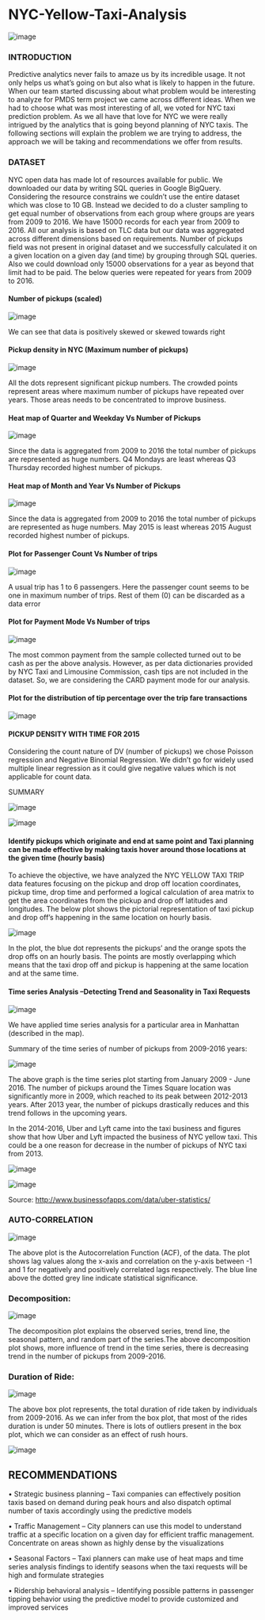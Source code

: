 #                               NYC-Yellow-Taxi-Analysis


![image](https://user-images.githubusercontent.com/27119316/35784609-98e47d48-09e7-11e8-9520-bf627e7c8ef3.png)


### INTRODUCTION

Predictive analytics never fails to amaze us by its incredible usage. It not only helps us what’s going on but also what is likely to happen in the future. When our team started discussing about what problem would be interesting to analyze for PMDS term project we came across different ideas. When we had to choose what was most interesting of all, we voted for NYC taxi prediction problem. As we all have that love for NYC we were really intrigued by the analytics that is going beyond planning of NYC taxis. The following sections will explain the problem we are trying to address, the approach we will be taking and recommendations we offer from results.

### DATASET

NYC open data has made lot of resources available for public. We downloaded our data by writing SQL queries in Google BigQuery. Considering the resource constrains we couldn’t use the entire dataset which was close to 10 GB. Instead we decided to do a cluster sampling to get equal number of observations from each group where groups are years from 2009 to 2016. We have 15000 records for each year from 2009 to 2016. All our analysis is based on TLC data but our data was aggregated across different dimensions based on requirements. Number of pickups field was not present in original dataset and we successfully calculated it on a given location on a given day (and time) by grouping through SQL queries. Also we could download only 15000 observations for a year as beyond that limit had to be paid. The below queries were repeated for years from 2009 to 2016.


####	Number of pickups (scaled)


![image](https://user-images.githubusercontent.com/27119316/35784641-fa9d7756-09e7-11e8-8657-10c09f7e3ea9.png)


We can see that data is positively skewed or skewed towards right


####	Pickup density in NYC (Maximum number of pickups)

![image](https://user-images.githubusercontent.com/27119316/35784644-ffe702c2-09e7-11e8-9c89-670a0287c4fe.png)


All the dots represent significant pickup numbers. The crowded points represent areas where maximum number of pickups have repeated over years.  Those areas needs to be concentrated to improve business.


#### 	Heat map of Quarter and Weekday Vs Number of Pickups


![image](https://user-images.githubusercontent.com/27119316/35784708-86f4742a-09e8-11e8-81f3-1add6457c289.png)


Since the data is aggregated from 2009 to 2016 the total number of pickups are represented as huge numbers. Q4 Mondays are least whereas Q3 Thursday recorded highest number of pickups.


#### 	Heat map of Month and Year Vs Number of Pickups


![image](https://user-images.githubusercontent.com/27119316/35784729-b7c0af74-09e8-11e8-988f-c9b6d9638e65.png)


Since the data is aggregated from 2009 to 2016 the total number of pickups are represented as huge numbers. May 2015 is least whereas 2015 August recorded highest number of pickups.

#### 	Plot for Passenger Count Vs Number of trips


![image](https://user-images.githubusercontent.com/27119316/35784750-01ba1f02-09e9-11e8-9bae-485ad1b791a6.png)


A usual trip has 1 to 6 passengers. Here the passenger count seems to be one in maximum number of trips. Rest of them (0) can be discarded as a data error

#### 	Plot for Payment Mode Vs Number of trips


![image](https://user-images.githubusercontent.com/27119316/35784771-3355abb2-09e9-11e8-8655-42c3455a5a74.png)


The most common payment from the sample collected turned out to be cash as per the above analysis. However, as per data dictionaries provided by NYC Taxi and Limousine Commission, cash tips are not included in the dataset. So, we are considering the CARD payment mode for our analysis.


#### 	Plot for the distribution of tip percentage over the trip fare transactions


![image](https://user-images.githubusercontent.com/27119316/35784787-6349977a-09e9-11e8-8775-a2eb6de56e8e.png)


#### 	PICKUP DENSITY WITH TIME FOR 2015

Considering the count nature of DV (number of pickups) we chose Poisson regression and Negative Binomial Regression. We didn’t go for widely used multiple linear regression as it could give negative values which is not applicable for count data.

SUMMARY


![image](https://user-images.githubusercontent.com/27119316/35784844-ecc60358-09e9-11e8-9742-0d6b8ce5472f.png)


![image](https://user-images.githubusercontent.com/27119316/35784848-f28e96b0-09e9-11e8-842f-1578491e07be.png)


#### Identify pickups which originate and end at same point and Taxi planning can be made effective by making taxis hover around those locations at the given time (hourly basis)

To achieve the objective, we have analyzed the NYC YELLOW TAXI TRIP data features focusing on the pickup and drop off location coordinates, pickup time, drop time and performed a logical calculation of area matrix to get the area coordinates from the pickup and drop off latitudes and longitudes. The below plot shows the pictorial representation of taxi pickup and drop off’s happening in the same location on hourly basis.


![image](https://user-images.githubusercontent.com/27119316/35784860-14275154-09ea-11e8-8cda-2151bec88573.png)

In the plot, the blue dot represents the pickups’ and the orange spots the drop offs on an hourly basis. The points are mostly overlapping which means that the taxi drop off and pickup is happening at the same location and at the same time.

####  Time series Analysis –Detecting Trend and Seasonality in Taxi Requests


![image](https://user-images.githubusercontent.com/27119316/35784880-39ca4cea-09ea-11e8-8550-07f750657640.png)


We have applied time series analysis for a particular area in Manhattan (described in the map).

Summary of the time series of number of pickups from 2009-2016 years:


![image](https://user-images.githubusercontent.com/27119316/35784891-405e0060-09ea-11e8-87f5-fd73add1773c.png)


The above graph is the time series plot starting from January 2009 - June 2016. The number of pickups around the Times Square location was significantly more in 2009, which reached to its peak between 2012-2013 years. After 2013 year, the number of pickups drastically reduces and this trend follows in the upcoming years. 

In the 2014-2016, Uber and Lyft came into the taxi business and figures show that how Uber and Lyft impacted the business of NYC yellow taxi. This could be a one reason for decrease in the number of pickups of NYC taxi from 2013.


![image](https://user-images.githubusercontent.com/27119316/35784916-650c978c-09ea-11e8-8ec3-41ce2ec751b5.png)


![image](https://user-images.githubusercontent.com/27119316/35784931-7eadd430-09ea-11e8-88ba-e30ab2705fef.png)


Source: http://www.businessofapps.com/data/uber-statistics/


### AUTO-CORRELATION


![image](https://user-images.githubusercontent.com/27119316/35784950-97acd67a-09ea-11e8-9a7f-aa8407432520.png)


The above plot is the Autocorrelation Function (ACF), of the data.
The plot shows lag values along the x-axis and correlation on the y-axis between -1 and 1 for negatively and positively correlated lags respectively.
The blue line above the dotted grey line indicate statistical significance.

### Decomposition:


![image](https://user-images.githubusercontent.com/27119316/35784972-c214af46-09ea-11e8-9cc8-5fcf4accf3c0.png)


The decomposition plot explains the observed series, trend line, the seasonal pattern, and random part of the series.The above decomposition plot shows, more influence of trend in the time series, there is decreasing trend in the number of pickups from 2009-2016. 


### Duration of Ride:


![image](https://user-images.githubusercontent.com/27119316/35784989-e912baf2-09ea-11e8-9ae8-ab2ea8eec256.png)


The above box plot represents, the total duration of ride taken by individuals from 2009-2016. As we can infer from the box plot, that most of the rides duration is under 50 minutes. There is lots of outliers present in the box plot, which we can consider as an effect of rush hours. 


![image](https://user-images.githubusercontent.com/27119316/35784990-ecf35424-09ea-11e8-9b6e-21b3dc05cd64.png)


## RECOMMENDATIONS


•	Strategic business planning – Taxi companies can effectively position taxis based on demand during peak hours and also dispatch optimal number of taxis accordingly using the predictive models

•	Traffic Management – City planners can use this model to understand traffic at a specific location on a given day for efficient traffic management. Concentrate on areas shown as highly dense by the visualizations 

•	Seasonal Factors – Taxi planners can make use of heat maps and time series analysis findings to identify seasons when the taxi requests will be high and formulate strategies

•	Ridership behavioral analysis – Identifying possible patterns in passenger tipping behavior using the predictive model  to provide customized and improved services 
